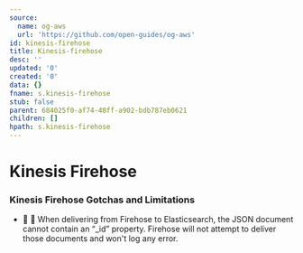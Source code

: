 ```yaml
---
source:
  name: og-aws
  url: 'https://github.com/open-guides/og-aws'
id: kinesis-firehose
title: Kinesis-firehose
desc: ''
updated: '0'
created: '0'
data: {}
fname: s.kinesis-firehose
stub: false
parent: 684025f0-af74-48ff-a902-bdb787eb0621
children: []
hpath: s.kinesis-firehose
---
```

# Kinesis Firehose

### Kinesis Firehose Gotchas and Limitations

- 🔸 📜 When delivering from Firehose to Elasticsearch, the JSON document cannot contain an “\_id” property. Firehose will not attempt to deliver those documents and won't log any error.
